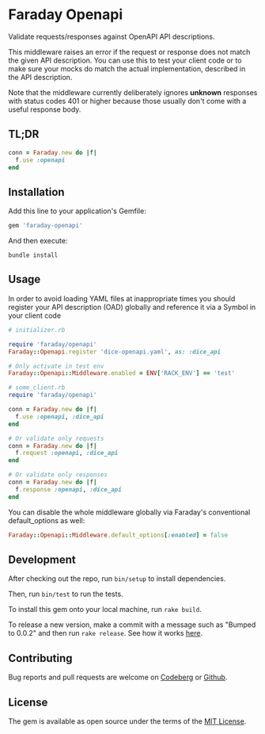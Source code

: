 # Faraday Openapi

Validate requests/responses against OpenAPI API descriptions.

This middleware raises an error if the request or response does not match the given API description.
You can use this to test your client code or to make sure your mocks do match the actual implementation, described in the API description.

Note that the middleware currently deliberately ignores **unknown** responses with status codes 401 or higher because those usually don't come with a useful response body.

## TL;DR

```ruby
conn = Faraday.new do |f|
  f.use :openapi
end
```

## Installation

Add this line to your application's Gemfile:

```ruby
gem 'faraday-openapi'
```

And then execute:

```shell
bundle install
```

## Usage

In order to avoid loading YAML files at inappropriate times you should
register your API description (OAD) globally and reference it via a Symbol in your client code

```ruby
# initializer.rb

require 'faraday/openapi'
Faraday::Openapi.register 'dice-openapi.yaml', as: :dice_api

# Only activate in test env
Faraday::Openapi::Middleware.enabled = ENV['RACK_ENV'] == 'test'
```

```ruby
# some_client.rb
require 'faraday/openapi'

conn = Faraday.new do |f|
  f.use :openapi, :dice_api
end

# Or validate only requests
conn = Faraday.new do |f|
  f.request :openapi, :dice_api
end

# Or validate only responses
conn = Faraday.new do |f|
  f.response :openapi, :dice_api
end
```

You can disable the whole middleware globally via Faraday's conventional default_options as well:

```ruby
Faraday::Openapi::Middleware.default_options[:enabled] = false
```


## Development

After checking out the repo, run `bin/setup` to install dependencies.

Then, run `bin/test` to run the tests.

To install this gem onto your local machine, run `rake build`.

To release a new version, make a commit with a message such as "Bumped to 0.0.2" and then run `rake release`.
See how it works [here](https://bundler.io/guides/creating_gem.html#releasing-the-gem).

## Contributing

Bug reports and pull requests are welcome on [Codeberg](https://codeberg.org/ahx/faraday-openapi) or [Github](https://github.com/ahx/faraday-openapi).

## License

The gem is available as open source under the terms of the [MIT License](https://opensource.org/licenses/MIT).

